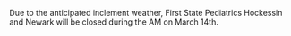 [comment]: <> (Enter text below to display a message on all pages of the FSP website)
Due to the anticipated inclement weather, First State Pediatrics Hockessin and Newark will be closed during the AM on March 14th.

